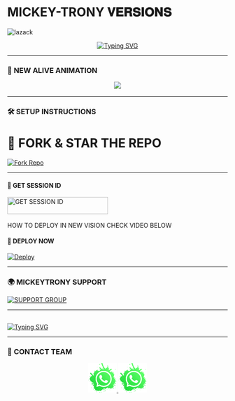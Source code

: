 

#        MICKEY-TRONY 𝐕𝐄𝐑𝐒𝐈𝐎𝐍𝐒

![lazack]()




<p align="center">
  <a href="https://git.io/typing-svg"><img src="https://readme-typing-svg.demolab.com?font=Jersey+20+Charted&size=30&pause=1000&color=0DFF00&width=435&lines=BOT+100%25+LEGIT" alt="Typing SVG" /></a>
</p>



---

### 🌟 **NEW ALIVE ANIMATION**
<p align="center">
  <img src="https://i.imgur.com/Sr58vPG.jpeg"/>
</p>

---

### 🛠 **SETUP INSTRUCTIONS**

# 🚀 **FORK & STAR THE REPO**
<a href="https:/Mickeymozy/Mickey-trony/github.com//fork">
  <img title="Fork Repo" src="https://img.shields.io/badge/Fork This Repo-black?style=for-the-badge&logo=git&logoColor=red"/>
</a>

---
#### 📌 **GET SESSION ID**
<a href="mickeypairing.tiiny.site/">
  <img title="GET SESSION ID" src="https://img.shields.io/badge/GET SESSION ID-HERE-green?style=for-the-badge&logo=nike" width="230" height="38.45"/>
</a>

HOW TO DEPLOY IN NEW VISION CHECK VIDEO BELOW 




#### 🚀 **DEPLOY NOW**
[![Deploy](https://www.herokucdn.com/deploy/button.svg)](https://heroku.com/deploy?template=https://github.com/Mickeymozy/Mickey-trony)


---

### 🌍 **MICKEYTRONY SUPPORT**

<a href="https://api.whatsapp.com/send/?phone=255612130873&text&type=phone_number&app_absent=0">
  <img height="30" title="SUPPORT GROUP" src="https://img.shields.io/badge/Support channel-25D366?style=for-the-badge&logo=whatsapp&logoColor=white">
</a>

---

##

[![Typing SVG](https://readme-typing-svg.herokuapp.com?font=Rockstar-ExtraBold&size=30&pause=1000&color=0000FF&center=true&vCenter=true&width=815&height=60&lines=▭+▬+▭+▬+▭+▬+▭+▬+▭+▬+▭)](https://git.io/typing-svg)

---

### 🌟 **CONTACT  TEAM**
<p align="center">
  <a href="https://wa.me/255612130873"> <img src="https://raw.githubusercontent.com/shizothetechie/database/main/icon/WhatsApp.png" width="13%"> </a>
  <a href="https://wa.me/255615944741"> <img src="https://raw.githubusercontent.com/shizothetechie/database/main/icon/WhatsApp.png" width="13%"> </a>
  <a 
